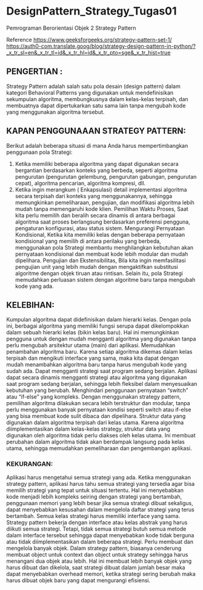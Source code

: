 # DesignPattern_Strategy_Tugas01
Pemrograman Berorientasi Objek 2
Strategy Pattern

Reference
https://www.geeksforgeeks.org/strategy-pattern-set-1/
https://auth0-com.translate.goog/blog/strategy-design-pattern-in-python/?_x_tr_sl=en&_x_tr_tl=id&_x_tr_hl=id&_x_tr_pto=sge&_x_tr_hist=true 

## PENGERTIAN :
 Strategy Pattern adalah salah satu pola desain (design pattern) dalam kategori Behavioral Patterns yang digunakan untuk mendefinisikan sekumpulan algoritma, membungkusnya dalam kelas-kelas terpisah, dan membuatnya dapat dipertukarkan satu sama lain tanpa mengubah kode yang menggunakan algoritma tersebut.

## KAPAN PENGGUNAAAN STRATEGY PATTERN: 
Berikut adalah beberapa situasi di mana Anda harus mempertimbangkan penggunaan pola Strategi:
1. Ketika memiliki beberapa algoritma yang dapat digunakan secara bergantian berdasarkan konteks yang berbeda, seperti algoritma pengurutan (pengurutan gelembung, pengurutan gabungan, pengurutan cepat), algoritma pencarian, algoritma kompresi, dll.
2. Ketika ingin merangkum ( Enkapsulasi) detail implementasi algoritma secara terpisah dari konteks yang menggunakannya, sehingga memungkinkan pemeliharaan, pengujian, dan modifikasi algoritma lebih mudah tanpa memengaruhi kode klien.
Pemilihan Waktu Proses, Saat kita perlu memilih dan beralih secara dinamis di antara berbagai algoritma saat proses berlangsung berdasarkan preferensi pengguna, pengaturan konfigurasi, atau status sistem.
Mengurangi Pernyataan Kondisional,  Ketika kita  memiliki kelas dengan beberapa pernyataan kondisional yang memilih di antara perilaku yang berbeda, menggunakan pola Strategi membantu menghilangkan kebutuhan akan pernyataan kondisional dan membuat kode lebih modular dan mudah dipelihara.
Pengujian dan Ekstensibilitas, Bila kita ingin memfasilitasi pengujian unit yang lebih mudah dengan mengaktifkan substitusi algoritme dengan objek tiruan atau rintisan. Selain itu, pola Strategi memudahkan perluasan sistem dengan algoritme baru tanpa mengubah kode yang ada.

## KELEBIHAN:
Kumpulan algoritma dapat didefinisikan dalam hierarki kelas.
Dengan pola ini, berbagai algoritma yang memiliki fungsi serupa dapat dikelompokkan dalam sebuah hierarki kelas (bikin kelas baru). Hal ini memungkinkan pengguna untuk dengan mudah mengganti algoritma yang digunakan tanpa perlu mengubah arsitektur utama (main) dari aplikasi.
Memudahkan penambahan algoritma baru.
Karena setiap algoritma dikemas dalam kelas terpisah dan mengikuti interface yang sama, maka kita dapat dengan mudah menambahkan algoritma baru tanpa harus mengubah kode yang sudah ada.
Dapat mengganti strategi saat program sedang berjalan.
Aplikasi dapat secara dinamis mengganti strategi atau algoritma yang digunakan saat program sedang berjalan, sehingga lebih fleksibel dalam menyesuaikan kebutuhan yang berubah.
Menghindari penggunaan pernyataan “switch” atau “if-else” yang kompleks.
Dengan menggunakan strategy pattern, pemilihan algoritma dilakukan secara lebih terstruktur dan modular, tanpa perlu menggunakan banyak pernyataan kondisi seperti switch atau if-else yang bisa membuat kode sulit dibaca dan dipelihara.
Struktur data yang digunakan dalam algoritma terpisah dari kelas utama.
Karena algoritma diimplementasikan dalam kelas-kelas strategy, struktur data yang digunakan oleh algoritma tidak perlu diakses oleh kelas utama. Ini membuat perubahan dalam algoritma tidak akan berdampak langsung pada kelas utama, sehingga memudahkan pemeliharaan dan pengembangan aplikasi.




### KEKURANGAN:
Aplikasi harus mengetahui semua strategi yang ada.
Ketika menggunakan strategy pattern, aplikasi harus tahu semua strategi yang tersedia agar bisa memilih strategi yang tepat untuk situasi tertentu. Hal ini menyebabkan kode menjadi lebih kompleks seiring dengan strategi yang bertambah, penggunaan memori yang lebih besar jika semua strategi dibuat sekaligus, dapat menyebabkan kesusahan dalam mengelola daftar strategi yang terus bertambah.
Semua kelas strategi harus memiliki interface yang sama.
Strategy pattern bekerja dengan interface atau kelas abstrak yang harus diikuti semua strategi. Tetapi, tidak semua strategi butuh semua metode dalam interface tersebut sehingga dapat menyebabkan kode tidak berguna atau tidak diimplementasikan dalam beberapa strategi.
Perlu membuat dan mengelola banyak objek.
Dalam strategy pattern, biasanya cenderung membuat object untuk context dan object untuk strategy sehingga harus menangani dua objek atau lebih. Hal ini membuat lebih banyak objek yang harus dibuat dan dikelola, saat strategi dibuat dalam jumlah besar maka dapat menyebabkan overhead memori, ketika strategi sering berubah maka harus dibuat objek baru yang dapat mengurangi efisiensi.
